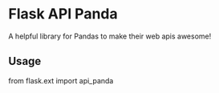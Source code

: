# Flask API Panda
A helpful library for Pandas to make their web apis awesome!

## Usage
  from flask.ext import api_panda




